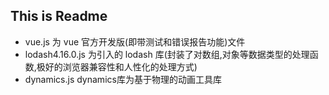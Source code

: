 ## This is Readme
* vue.js 为 vue 官方开发版(即带测试和错误报告功能)文件
* lodash4.16.0.js 为引入的 lodash 库(封装了对数组,对象等数据类型的处理函数,极好的浏览器兼容性和人性化的处理方式)
* dynamics.js dynamics库为基于物理的动画工具库

